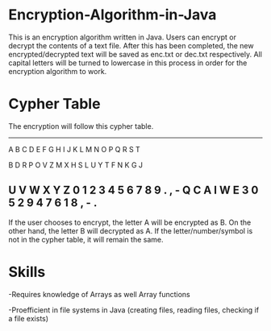# Encryption-Algorithm-in-Java
This is an encryption algorithm written in Java. Users can encrypt or decrypt the contents of a text file. After this has been completed, the new encrypted/decrypted text will be saved as enc.txt or dec.txt respectively. All capital letters will be turned to lowercase in this process in order for the encryption algorithm to work. 

# Cypher Table
The encryption will follow this cypher table.

---------------------------------------


A	B	C	D	E	F	G	H	I	J	K	L	M	N	O	P	Q	R	S	T

B	D	R	P	O	V	Z	M	X	H	S	L	U	Y	T	F	N	K	G	J

U	V W	X	Y	Z	0	1	2	3	4	5	6	7	8	9	.	,	-
Q C A I W E 3 0 5 2 9 4 7 6 1 8 , - .
--------------------------------------

If the user chooses to encrypt, the letter A will be encrypted as B. On the other hand, the letter B will decrypted as A. If the letter/number/symbol is not in the cypher table, it will remain the same. 

# Skills 
-Requires knowledge of Arrays as well Array functions

-Proefficient in file systems in Java (creating files, reading files, checking if a file exists)
